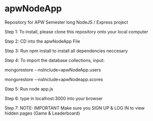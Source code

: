 # apwNodeApp
Repository for APW Semester long NodeJS / Express project

Step 1: To install, please clone this repository onto your local computer

Step 2: CD into the apwNodeApp File

Step 3: Run npm install to install all dependencies neccesary

Step 4: To import the database collections, input:

  mongorestore --nsInclude=apwNodeApp.users

  mongorestore --nsInclude=apwNodeapp.scores

Step 5: Run node app.js 

Step 6: type in localhost:3000 into your browser 

Step 7: NOTE: IMPORTANT
Make sure you SIGN UP & LOG IN to view hidden pages (Game & Leaderboard)

